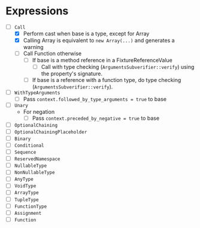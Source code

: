 # Expressions

* [ ] `Call`
  * [x] Perform cast when base is a type, except for Array
  * [x] Calling Array is equivalent to `new Array(...)` and generates a warning
  * [ ] Call Function otherwise
    * [ ] If base is a method reference in a FixtureReferenceValue
      * [ ] Call with type checking (`ArgumentsSubverifier::verify`) using the property's signature.
    * [ ] If base is a reference with a function type, do type checking (`ArgumentsSubverifier::verify`).
* [ ] `WithTypeArguments`
  * [ ] Pass `context.followed_by_type_arguments = true` to base
* [ ] `Unary`
  * For negation
    * [ ] Pass `context.preceded_by_negative = true` to base
* [ ] `OptionalChaining`
* [ ] `OptionalChainingPlaceholder`
* [ ] `Binary`
* [ ] `Conditional`
* [ ] `Sequence`
* [ ] `ReservedNamespace`
* [ ] `NullableType`
* [ ] `NonNullableType`
* [ ] `AnyType`
* [ ] `VoidType`
* [ ] `ArrayType`
* [ ] `TupleType`
* [ ] `FunctionType`
* [ ] `Assignment`
* [ ] `Function`